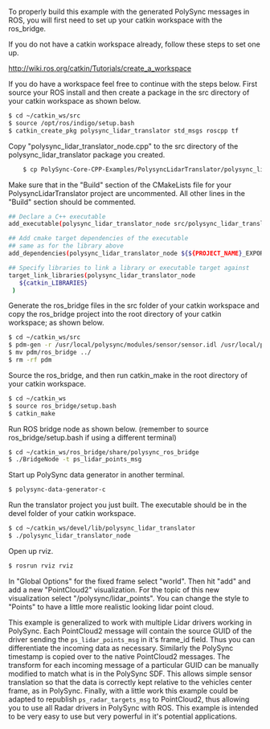 To properly build this example with the generated PolySync messages in ROS, you will first need to set up your catkin workspace with the ros_bridge.

If you do not have a catkin workspace already, follow these steps to set one up.

http://wiki.ros.org/catkin/Tutorials/create_a_workspace

If you do have a workspace feel free to continue with the steps below. First source your ROS install and then create a package in the src directory of your catkin workspace as shown below.

```bash
$ cd ~/catkin_ws/src
$ source /opt/ros/indigo/setup.bash
$ catkin_create_pkg polysync_lidar_translator std_msgs roscpp tf
```

Copy "polysync_lidar_translator_node.cpp" to the src directory of the polysync_lidar_translator package you created.

```bash
    $ cp PolySync-Core-CPP-Examples/PolysyncLidarTranslator/polysync_lidar_translator_node.cpp ~/catkin_ws/src/polysync_lidar_translator/src/
```

Make sure that in the "Build" section of the CMakeLists file for your PolysyncLidarTranslator project are uncommented. All other lines in the "Build" section should be commented.

```bash
## Declare a C++ executable
add_executable(polysync_lidar_translator_node src/polysync_lidar_translator_node.cpp)

## Add cmake target dependencies of the executable
## same as for the library above
add_dependencies(polysync_lidar_translator_node ${${PROJECT_NAME}_EXPORTED_TARGETS} ${catkin_EXPORTED_TARGETS})

## Specify libraries to link a library or executable target against
target_link_libraries(polysync_lidar_translator_node
   ${catkin_LIBRARIES}
 )
```

Generate the ros_bridge files in the src folder of your catkin workspace and copy the ros_bridge project into the root directory of your catkin workspace; as shown below.

```bash
$ cd ~/catkin_ws/src
$ pdm-gen -r /usr/local/polysync/modules/sensor/sensor.idl /usr/local/polysync/modules/navigation/navigation.idl /usr/local/polysync/modules/control/control.idl /usr/local/polysync/modules/dtc/dtc.idl
$ mv pdm/ros_bridge ../
$ rm -rf pdm
```

Source the ros_bridge, and then run catkin_make in the root directory of your catkin workspace.

```bash
$ cd ~/catkin_ws
$ source ros_bridge/setup.bash
$ catkin_make
```

Run ROS bridge node as shown below. (remember to source ros_bridge/setup.bash if using a different terminal)

```bash
$ cd ~/catkin_ws/ros_bridge/share/polysync_ros_bridge
$ ./BridgeNode -t ps_lidar_points_msg
```

Start up PolySync data generator in another terminal.

```bash
$ polysync-data-generator-c
```

Run the translator project you just built. The executable should be in the devel folder of your catkin workspace.

```bash
$ cd ~/catkin_ws/devel/lib/polysync_lidar_translator
$ ./polysync_lidar_translator_node
```

Open up rviz.

```bash
$ rosrun rviz rviz
```

In "Global Options" for the fixed frame select "world". Then hit "add" and add a new "PointCloud2" visualization. For the topic of this new visualization select "/polysync/lidar_points". You can change the style to "Points" to have a little more realistic looking lidar point cloud.


This example is generalized to work with multiple Lidar drivers working in PolySync. Each PointCloud2 message will contain the source GUID of the driver sending the `ps_lidar_points_msg` in it's frame_id field. Thus you can differentiate the incoming data as necessary. Similarly the PolySync timestamp is copied over to the native PointCloud2 messages. The transform for each incoming message of a particular GUID can be manually modified to match what is in the PolySync SDF. This allows simple sensor translation so that the data is correctly kept relative to the vehicles center frame, as in PolySync. Finally, with a little work this example could be adapted to republish `ps_radar_targets_msg` to PointCloud2, thus allowing you to use all Radar drivers in PolySync with ROS. This example is intended to be very easy to use but very powerful in it's potential applications.
